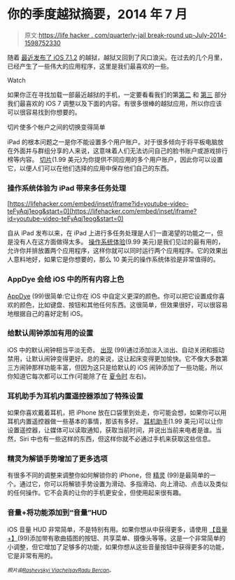 # 你的季度越狱摘要，2014 年 7 月

> 原文:[https://life hacker . com/quarterly-jail break-round up-July-2014-1598752330](https://lifehacker.com/quarterly-jailbreak-roundup-july-2014-1598752330)

随着 [最近发布了 iOS 7.1.2](https://lifehacker.com/ios-7-1-1-untethered-jailbreak-released-1594866825) 的越狱，越狱又回到了风口浪尖。在过去的几个月里，已经产生了一些伟大的应用程序，这里是我们最喜欢的一些。

Watch

如果你正在寻找加载一部最近越狱的手机，一定要看看我们的第[第二](http://lifehacker.com/the-best-jailbreak-apps-and-tweaks-for-ios-7-part-ii-1506144309) 和 [第三](http://lifehacker.com/your-quarterly-jailbreak-roundup-april-2014-1557851359) 部分我们最喜欢的 iOS 7 调整以及下面的内容。有很多很棒的越狱应用，所以你应该可以很容易找到你想要的。

切片使多个帐户之间的切换变得简单

iPad 的根本问题之一是你不能设置多个用户账户。对于很多倾向于将平板电脑放在外面并与群组分享的人来说，这意味着人们无法访问自己的脸书账户或游戏排行榜等内容。 [切片](http://moreinfo.thebigboss.org/moreinfo/slicesSS.php)(1.99 美元)为你提供不同应用的多个用户账户，因此你可以设置它，以便人们可以在他们选择的应用中保存他们自己的东西。

### 操作系统体验为 iPad 带来多任务处理

 [https://lifehacker.com/embed/inset/iframe?id=youtube-video-teFyAqj1eog&start=0](https://lifehacker.com/embed/inset/iframe?id=youtube-video-teFyAqj1eog&start=0) 

自从 iPad 发布以来，在 iPad 上进行多任务处理是人们一直渴望的功能之一，但是没有人在这方面做得太多。 [操作系统体验](http://moreinfo.thebigboss.org/moreinfo/depiction.php?file=osexperienceDp)(9.99 美元)是我们见过的最有用的，允许你并排放置两个应用程序，这样你就可以同时运行两个应用程序。它的效果出人意料地好，如果它是你想要的，那么 10 美元的操作系统体验是非常值得的。

### AppDye 会给 iOS 中的所有内容上色

[AppDye](http://moreinfo.thebigboss.org/moreinfo/depiction.php?file=appdyeDp) (99)很简单:它让你在 iOS 中自定义更深的颜色。你可以把它设置成你喜欢的颜色，比如键盘、按钮和其他任何东西。这很简单，但效果很好，可以很容易地根据自己的喜好定制 iOS。

### 给默认闹钟添加有用的设置

iOS 中的默认闹钟相当平淡无奇。 [出现](http://moreinfo.thebigboss.org/moreinfo/depiction.php?file=ariseDp) (99)通过添加淡入淡出、自动关闭和振动禁用，让默认闹钟变得更好。总的来说，这让起床变得更加愉快。它不像大多数第三方闹钟那样功能丰富，但因为这只是给默认的 iOS 闹钟添加了一些功能，所以你知道它每次都可以工作(可能除了在 [夏令时](http://lifehacker.com/tag/daylight-saving-time) 左右)。

### 耳机助手为耳机内置遥控器添加了特殊设置

如果你喜欢戴着耳机，把 iPhone 放在口袋里到处走，你可能会想，如果你可以用耳机内置遥控器做一些基本的事情，那该有多好。 [耳机助手](http://moreinfo.thebigboss.org/moreinfo/depiction.php?file=headphoneassistantDp)(1.99 美元)可以让你设置遥控器，让媒体可以读取通知，获取当前时间，并说出当前来电者是谁。当然，Siri 中也有一些这样的东西，但这样你就不必通过手机来获取这些信息。

### 精灵为解锁手势增加了更多选项

有很多不同的调整来调整你如何解锁你的 iPhone，但 [精灵](http://moreinfo.thebigboss.org/moreinfo/depiction.php?file=genieDp) (99)是最简单的一个。通过它，你可以将解锁手势设置为滑动、多指滑动、向上滑动、点击以及类似的任何操作。它不会真的让你的手机更安全，但使用起来很有趣。

### 音量+将功能添加到“音量”HUD

iOS 音量 HUD 非常简单，不是特别有用。如果你想从中获得更多，请使用 [【音量+】](http://moreinfo.thebigboss.org/moreinfo/depiction.php?file=volumeplusDp)(99)添加带有歌曲插图的按钮、共享菜单、摄像头等等。这是一个非常简单的小调整，但它增加了足够多的功能，如果你想从这些音量按钮中获得更多的功能，它是非常有用的。

<small>*照片由*</small>[<small>*Rashevskyi Viachelsav*</small>](http://www.shutterstock.com/pic.mhtml?id=161152505&src=id)<small></small>*[<small>*Radu Bercan*</small>](http://www.shutterstock.com/pic.mhtml?id=154895036&src=id)<small>*。*</small>*